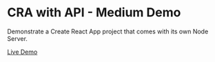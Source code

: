 # CRA with API - Medium Demo

Demonstrate a Create React App project that comes with its own Node Server.

[Live Demo](https://cra-with-api-aehkwjfuwc.now.sh)
